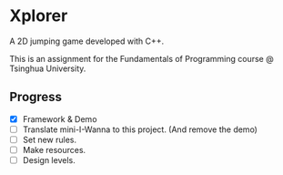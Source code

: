 # Xplorer

A 2D jumping game developed with C++.

This is an assignment for the Fundamentals of Programming course @ Tsinghua University.

## Progress

- [x] Framework & Demo
- [ ] Translate mini-I-Wanna to this project. (And remove the demo)
- [ ] Set new rules.
- [ ] Make resources.
- [ ] Design levels.
